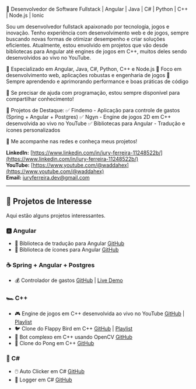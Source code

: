 🚀 Desenvolvedor de Software Fullstack | Angular | Java | C# | Python | C++ | Node.js | Ionic

Sou um desenvolvedor fullstack apaixonado por tecnologia, jogos e inovação. Tenho experiência com desenvolvimento web e de jogos, sempre buscando novas formas de otimizar desempenho e criar soluções eficientes. Atualmente, estou envolvido em projetos que vão desde bibliotecas para Angular até engines de jogos em C++, muitos deles sendo desenvolvidos ao vivo no YouTube.

🔹 Especializado em Angular, Java, C#, Python, C++ e Node.js
🔹 Foco em desenvolvimento web, aplicações robustas e engenharia de jogos
🔹 Sempre aprendendo e aprimorando performance e boas práticas de código

💬 Se precisar de ajuda com programação, estou sempre disponível para compartilhar conhecimento!

📌 Projetos de Destaque:
✅ Findemo - Aplicação para controle de gastos (Spring + Angular + Postgres)
✅ Ngyn - Engine de jogos 2D em C++ desenvolvida ao vivo no YouTube
✅ Bibliotecas para Angular - Tradução e ícones personalizados

📢 Me acompanhe nas redes e conheça meus projetos!

**LinkedIn:** [https://www.linkedin.com/in/iury-ferreira-11248522b/](https://www.linkedin.com/in/iury-ferreira-11248522b/)  
**YouTube:** [https://www.youtube.com/@waddahex](https://www.youtube.com/@waddahex)  
**Email:** iuryferreira.dev@gmail.com 

---

## 📌 Projetos de Interesse  

Aqui estão alguns projetos interessantes.  

### 🅰️ Angular  

- 📖 Biblioteca de tradução para Angular [GitHub](https://github.com/criticow/angular-translator)  
- 🎨 Biblioteca de ícones para Angular [GitHub](https://github.com/criticow/ngx-allcons)  

### ☕ Spring + Angular + Postgres  

- 💰 Controlador de gastos [GitHub](https://github.com/criticow/findemo) | [Live Demo](https://findemoapp.waddahex.com)  

### 🏎️ C++  

- 🎮 Engine de jogos em C++ desenvolvida ao vivo no YouTube [GitHub](https://github.com/waddahex/ngyn) | [Playlist](https://youtube.com/playlist?list=PLXV0CJ0naBZd1UdrJX4OsPFc-NMXTRiYi&si=56siblnHcnpO39M2)  
- 🐦 Clone do Flappy Bird em C++ [GitHub](https://github.com/criticow/ngyn-flappy) | [Playlist](https://www.youtube.com/playlist?list=PLXV0CJ0naBZfQ2Nbk5zmpb6Gd_kJtvrn3)  
- 🤖 Bot complexo em C++ usando OpenCV [GitHub](https://github.com/criticow/corahbot)  
- 🏓 Clone do Pong em C++ [GitHub](https://github.com/criticow/Pong)  

### 🎯 C#  

- 🖱️ Auto Clicker em C# [GitHub](https://github.com/criticow/auto-clicker-cs)  
- 📜 Logger em C# [GitHub](https://github.com/criticow/imprint-cs)  
